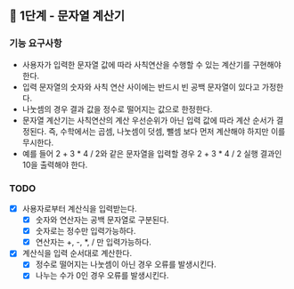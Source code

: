## 🚀 1단계 - 문자열 계산기
### 기능 요구사항
- 사용자가 입력한 문자열 값에 따라 사칙연산을 수행할 수 있는 계산기를 구현해야 한다.
- 입력 문자열의 숫자와 사칙 연산 사이에는 반드시 빈 공백 문자열이 있다고 가정한다.
- 나눗셈의 경우 결과 값을 정수로 떨어지는 값으로 한정한다.
- 문자열 계산기는 사칙연산의 계산 우선순위가 아닌 입력 값에 따라 계산 순서가 결정된다. 
  즉, 수학에서는 곱셈, 나눗셈이 덧셈, 뺄셈 보다 먼저 계산해야 하지만 이를 무시한다.
- 예를 들어 2 + 3 * 4 / 2와 같은 문자열을 입력할 경우 2 + 3 * 4 / 2 실행 결과인 10을 출력해야 한다.

### TODO
- [X] 사용자로부터 계산식을 입력받는다.
  - [X] 숫자와 연산자는 공백 문자열로 구분된다.
  - [X] 숫자로는 정수만 입력가능하다.
  - [X] 연산자는 +, -, *, / 만 입력가능하다.
- [X] 계산식을 입력 순서대로 계산한다.
  - [X] 정수로 떨어지는 나눗셈이 아닌 경우 오류를 발생시킨다.
  - [X] 나누는 수가 0인 경우 오류를 발생시킨다.
